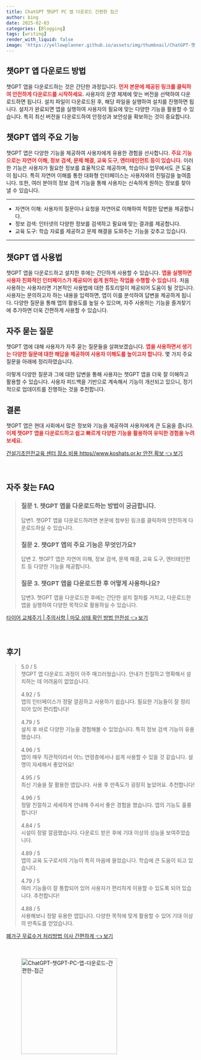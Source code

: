 ```yaml
---
title: ChatGPT 챗GPT PC 앱 다운로드 간편한 접근
author: bing
date: 2025-02-03
categories: [Blogging]
tags: [writing]
render_with_liquid: false
image: 'https://yellowplanner.github.io/assets/img/thumbnail/ChatGPT-챗GPT-PC-앱-다운로드-간편한-접근.webp'
---
```



<h2 id='챗GPT_앱_다운로드_방법'>챗GPT 앱 다운로드 방법</h2>

<p>챗GPT 앱을 다운로드하는 것은 간단한 과정입니다. <b><span style="color: #ee2323;">먼저 본문에 제공된 링크를 클릭하여 안전하게 다운로드를 시작하세요.</span></b> 사용자의 운영 체제에 맞는 버전을 선택하여 다운로드하면 됩니다. 설치 파일이 다운로드된 후, 해당 파일을 실행하여 설치를 진행하면 됩니다. 설치가 완료되면 앱을 실행하여 사용자의 필요에 맞는 다양한 기능을 활용할 수 있습니다. 특히 최신 버전을 다운로드하여 안정성과 보안성을 확보하는 것이 중요합니다.</p>

<h2 id='챗GPT_앱의_주요_기능'>챗GPT 앱의 주요 기능</h2>

<p>챗GPT 앱은 다양한 기능을 제공하여 사용자에게 유용한 경험을 선사합니다. <b><span style="color: #ee2323;">주요 기능으로는 자연어 이해, 정보 검색, 문제 해결, 교육 도구, 엔터테인먼트 등이 있습니다.</span></b> 이러한 기능은 사용자가 필요한 정보를 효율적으로 제공하며, 학습이나 업무에서도 큰 도움이 됩니다. 특히 자연어 이해를 통한 대화형 인터페이스는 사용자와의 친밀감을 높여줍니다. 또한, 여러 분야의 정보 검색 기능을 통해 사용자는 신속하게 원하는 정보를 찾아낼 수 있습니다.</p>

<hr />

<ul>
    <li>자연어 이해: 사용자의 질문이나 요청을 자연어로 이해하여 적절한 답변을 제공합니다.</li>
    <li>정보 검색: 인터넷의 다양한 정보를 검색하고 필요에 맞는 결과를 제공합니다.</li>
    <li>교육 도구: 학습 자료를 제공하고 문제 해결을 도와주는 기능을 갖추고 있습니다.</li>
</ul>

<hr />

<h2 id='챗GPT_앱_사용법'>챗GPT 앱 사용법</h2>

<p>챗GPT 앱을 다운로드하고 설치한 후에는 간단하게 사용할 수 있습니다. <b><span style="color: #ee2323;">앱을 실행하면 사용자 친화적인 인터페이스가 제공되어 쉽게 원하는 작업을 수행할 수 있습니다.</span></b> 처음 사용하는 사용자라면 기본적인 사용법에 대한 튜토리얼이 제공되어 도움이 될 것입니다. 사용자는 문의하고자 하는 내용을 입력하면, 앱이 이를 분석하여 답변을 제공하게 됩니다. 다양한 질문을 통해 앱의 활용도를 높일 수 있으며, 자주 사용하는 기능을 즐겨찾기에 추가하면 더욱 간편하게 사용할 수 있습니다.</p>

<h2 id='자주_묻는_질문'>자주 묻는 질문</h2>

<p>챗GPT 앱에 대해 사용자가 자주 묻는 질문들을 살펴보겠습니다. <b><span style="color: #ee2323;">앱을 사용하면서 생기는 다양한 질문에 대한 해답을 제공하여 사용자 이해도를 높이고자 합니다.</span></b> 몇 가지 주요 질문을 아래에 정리하였습니다.</p>

<p>이렇게 다양한 질문과 그에 대한 답변을 통해 사용자는 챗GPT 앱을 더욱 잘 이해하고 활용할 수 있습니다. 사용자 피드백을 기반으로 계속해서 기능이 개선되고 있으니, 정기적으로 업데이트를 진행하는 것을 추천합니다.</p>

<h2 id='결론'>결론</h2>

<p>챗GPT 앱은 현대 사회에서 많은 정보와 기능을 제공하여 사용자에게 큰 도움을 줍니다. <b><span style="color: #ee2323;">이제 챗GPT 앱을 다운로드하고 쉽고 빠르게 다양한 기능을 활용하여 유익한 경험을 누려보세요.</span></b></p>


<p><a class="click-button" title="건설기초안전교육 센터 장소 비용 https//www.koshats.or.kr 안전 확보" href="https://yellowplanner.github.io/posts/%EA%B1%B4%EC%84%A4%EA%B8%B0%EC%B4%88%EC%95%88%EC%A0%84%EA%B5%90%EC%9C%A1-%EC%84%BC%ED%84%B0-%EC%9E%A5%EC%86%8C-%EB%B9%84%EC%9A%A9-httpswww.koshats.or.kr-%EC%95%88%EC%A0%84-%ED%99%95%EB%B3%B4/" rel="dofollow">건설기초안전교육 센터 장소 비용 https//www.koshats.or.kr 안전 확보 👈 보기</a></p><br>
<h2 id='자주_찾는_FAQ'>자주 찾는 FAQ</h2>
<div itemscope="" itemtype="https://schema.org/FAQPage"> 
<blockquote> 
<div itemscope="" itemprop="mainEntity" itemtype="https://schema.org/Question"> 
<h3 itemprop="name">질문 1. 챗GPT 앱을 다운로드하는 방법이 궁금합니다.</h3> 
<div itemscope="" itemprop="acceptedAnswer" itemtype="https://schema.org/Answer"> 
<span itemprop="text"> 
<p>답변1. 챗GPT 앱을 다운로드하려면 본문에 첨부된 링크를 클릭하여 안전하게 다운로드하실 수 있습니다.</p> 
</span> 
</div> 
</div> 

<div itemscope="" itemprop="mainEntity" itemtype="https://schema.org/Question"> 
<h3 itemprop="name">질문 2. 챗GPT 앱의 주요 기능은 무엇인가요?</h3> 
<div itemscope="" itemprop="acceptedAnswer" itemtype="https://schema.org/Answer"> 
<span itemprop="text"> 
<p>답변 2. 챗GPT 앱은 자연어 이해, 정보 검색, 문제 해결, 교육 도구, 엔터테인먼트 등 다양한 기능을 제공합니다.</p> 
</span> 
</div> 
</div> 

<div itemscope="" itemprop="mainEntity" itemtype="https://schema.org/Question"> 
<h3 itemprop="name">질문 3. 챗GPT 앱을 다운로드한 후 어떻게 사용하나요?</h3> 
<div itemscope="" itemprop="acceptedAnswer" itemtype="https://schema.org/Answer"> 
<span itemprop="text"> 
<p>답변3. 챗GPT 앱을 다운로드한 후에는 간단한 설치 절차를 거치고, 다운로드한 앱을 실행하여 다양한 목적으로 활용하실 수 있습니다.</p> 
</span> 
</div> 
</div> 
</blockquote> 
</div>
<p><a class="click-button" title="타이어 교체주기 | 주의사항 | 마모 상태 확인 방법 안전성" href="https://yellowplanner.github.io/posts/%ED%83%80%EC%9D%B4%EC%96%B4-%EA%B5%90%EC%B2%B4%EC%A3%BC%EA%B8%B0-%EC%A3%BC%EC%9D%98%EC%82%AC%ED%95%AD-%EB%A7%88%EB%AA%A8-%EC%83%81%ED%83%9C-%ED%99%95%EC%9D%B8-%EB%B0%A9%EB%B2%95-%EC%95%88%EC%A0%84%EC%84%B1/" rel="dofollow">타이어 교체주기 | 주의사항 | 마모 상태 확인 방법 안전성 👈 보기</a></p><br>
<h2 id='후기'>후기</h2>
<div itemscope itemtype="https://schema.org/Product">
  <blockquote>
  <div itemprop="review" itemscope itemtype="https://schema.org/Review">
      <div itemprop="reviewRating" itemscope itemtype="https://schema.org/Rating"> <span itemprop="ratingValue">5.0</span> / <span itemprop="bestRating">5</span> </div>
      <span itemprop="reviewBody">챗GPT 앱 다운로드 과정이 아주 매끄러웠습니다. 안내가 친절하고 명확해서 설치하는 데 어려움이 없었습니다.</span>
  </div>
  <br>
  <div itemprop="review" itemscope itemtype="https://schema.org/Review">
      <div itemprop="reviewRating" itemscope itemtype="https://schema.org/Rating"> <span itemprop="ratingValue">4.92</span> / <span itemprop="bestRating">5</span> </div>
      <span itemprop="reviewBody">앱의 인터페이스가 정말 깔끔하고 사용하기 쉽습니다. 필요한 기능들이 잘 정리되어 있어 편리합니다!</span>
  </div>
  <br>
  <div itemprop="review" itemscope itemtype="https://schema.org/Review">
      <div itemprop="reviewRating" itemscope itemtype="https://schema.org/Rating"> <span itemprop="ratingValue">4.79</span> / <span itemprop="bestRating">5</span> </div>
      <span itemprop="reviewBody">설치 후 바로 다양한 기능을 경험해볼 수 있었습니다. 특히 정보 검색 기능이 유용했습니다.</span>
  </div>
  <br>
  <div itemprop="review" itemscope itemtype="https://schema.org/Review">
      <div itemprop="reviewRating" itemscope itemtype="https://schema.org/Rating"> <span itemprop="ratingValue">4.96</span> / <span itemprop="bestRating">5</span> </div>
      <span itemprop="reviewBody">앱이 매우 직관적이라서 어느 연령층에서나 쉽게 사용할 수 있을 것 같습니다. 설명이 자세해서 좋았어요!</span>
  </div>
  <br>
  <div itemprop="review" itemscope itemtype="https://schema.org/Review">
      <div itemprop="reviewRating" itemscope itemtype="https://schema.org/Rating"> <span itemprop="ratingValue">4.95</span> / <span itemprop="bestRating">5</span> </div>
      <span itemprop="reviewBody">최신 기술을 잘 활용한 앱입니다. 사용 후 만족도가 굉장히 높았어요. 추천합니다!</span>
  </div>
  <br>
  <div itemprop="review" itemscope itemtype="https://schema.org/Review">
      <div itemprop="reviewRating" itemscope itemtype="https://schema.org/Rating"> <span itemprop="ratingValue">4.96</span> / <span itemprop="bestRating">5</span> </div>
      <span itemprop="reviewBody">정말 친절하고 세세하게 안내해 주셔서 좋은 경험을 했습니다. 앱의 기능도 훌륭합니다!</span>
  </div>
  <br>
  <div itemprop="review" itemscope itemtype="https://schema.org/Review">
      <div itemprop="reviewRating" itemscope itemtype="https://schema.org/Rating"> <span itemprop="ratingValue">4.84</span> / <span itemprop="bestRating">5</span> </div>
      <span itemprop="reviewBody">시설이 정말 깔끔했습니다. 다운로드 받은 후에 기대 이상의 성능을 보여주었습니다.</span>
  </div>
  <br>
  <div itemprop="review" itemscope itemtype="https://schema.org/Review">
      <div itemprop="reviewRating" itemscope itemtype="https://schema.org/Rating"> <span itemprop="ratingValue">4.89</span> / <span itemprop="bestRating">5</span> </div>
      <span itemprop="reviewBody">앱의 교육 도구로서의 기능이 특히 마음에 들었습니다. 학습에 큰 도움이 되고 있습니다.</span>
  </div>
  <br>
  <div itemprop="review" itemscope itemtype="https://schema.org/Review">
      <div itemprop="reviewRating" itemscope itemtype="https://schema.org/Rating"> <span itemprop="ratingValue">4.79</span> / <span itemprop="bestRating">5</span> </div>
      <span itemprop="reviewBody">여러 기능들이 잘 통합되어 있어 사용자가 편리하게 이용할 수 있도록 되어 있습니다. 추천합니다!</span>
  </div>
  <br>
  <div itemprop="review" itemscope itemtype="https://schema.org/Review">
      <div itemprop="reviewRating" itemscope itemtype="https://schema.org/Rating"> <span itemprop="ratingValue">4.88</span> / <span itemprop="bestRating">5</span> </div>
      <span itemprop="reviewBody">사용해보니 정말 유용한 앱입니다. 다양한 목적에 맞게 활용할 수 있어 기대 이상의 만족도를 얻었습니다.</span>
  </div>
  </blockquote>
</div>
<p><a class="click-button" title="폐가구 무료수거 처리방법 이사 간편하게" href="https://yellowplanner.github.io/posts/%ED%8F%90%EA%B0%80%EA%B5%AC-%EB%AC%B4%EB%A3%8C%EC%88%98%EA%B1%B0-%EC%B2%98%EB%A6%AC%EB%B0%A9%EB%B2%95-%EC%9D%B4%EC%82%AC-%EA%B0%84%ED%8E%B8%ED%95%98%EA%B2%8C/" rel="dofollow">폐가구 무료수거 처리방법 이사 간편하게 👈 보기</a></p><br>
<figure class="image"><img src="https://yellowplanner.github.io/assets/img/thumbnail/ChatGPT-챗GPT-PC-앱-다운로드-간편한-접근.webp" alt="ChatGPT-챗GPT-PC-앱-다운로드-간편한-접근" width="256" height="256"></figure>